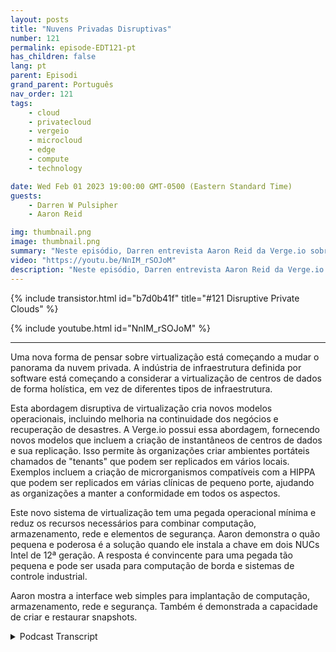 ```yaml
---
layout: posts
title: "Nuvens Privadas Disruptivas"
number: 121
permalink: episode-EDT121-pt
has_children: false
lang: pt
parent: Episodi
grand_parent: Português
nav_order: 121
tags:
    - cloud
    - privatecloud
    - vergeio
    - microcloud
    - edge
    - compute
    - technology

date: Wed Feb 01 2023 19:00:00 GMT-0500 (Eastern Standard Time)
guests:
    - Darren W Pulsipher
    - Aaron Reid

img: thumbnail.png
image: thumbnail.png
summary: "Neste episódio, Darren entrevista Aaron Reid da Verge.io sobre sua tecnologia revolucionária de nuvem privada que está disponibilizando nuvens privadas no data center e na borda."
video: "https://youtu.be/NnIM_rSOJoM"
description: "Neste episódio, Darren entrevista Aaron Reid da Verge.io sobre sua tecnologia revolucionária de nuvem privada que está disponibilizando nuvens privadas no data center e na borda."
---
```


<div>
{% include transistor.html id="b7d0b41f" title="#121 Disruptive Private Clouds" %}

{% include youtube.html id="NnIM_rSOJoM" %}
</div>

---

Uma nova forma de pensar sobre virtualização está começando a mudar o panorama da nuvem privada. A indústria de infraestrutura definida por software está começando a considerar a virtualização de centros de dados de forma holística, em vez de diferentes tipos de infraestrutura.

Esta abordagem disruptiva de virtualização cria novos modelos operacionais, incluindo melhoria na continuidade dos negócios e recuperação de desastres. A Verge.io possui essa abordagem, fornecendo novos modelos que incluem a criação de instantâneos de centros de dados e sua replicação. Isso permite às organizações criar ambientes portáteis chamados de "tenants" que podem ser replicados em vários locais. Exemplos incluem a criação de microrganismos compatíveis com a HIPPA que podem ser replicados em várias clínicas de pequeno porte, ajudando as organizações a manter a conformidade em todos os aspectos.

Este novo sistema de virtualização tem uma pegada operacional mínima e reduz os recursos necessários para combinar computação, armazenamento, rede e elementos de segurança. Aaron demonstra o quão pequena e poderosa é a solução quando ele instala a chave em dois NUCs Intel de 12ª geração. A resposta é convincente para uma pegada tão pequena e pode ser usada para computação de borda e sistemas de controle industrial.

Aaron mostra a interface web simples para implantação de computação, armazenamento, rede e segurança. Também é demonstrada a capacidade de criar e restaurar snapshots.



<details>
<summary> Podcast Transcript </summary>

<p></p>

</details>
